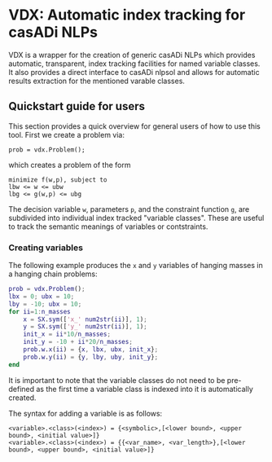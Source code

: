 # VDX: Automatic index tracking for casADi NLPs
VDX is a wrapper for the creation of generic casADi NLPs which provides automatic, transparent, index tracking facilities for named variable classes.
It also provides a direct interface to casADi nlpsol and allows for automatic results extraction for the mentioned varable classes.
## Quickstart guide for users
This section provides a quick overview for general users of how to use this tool.
First we create a problem via:
```
prob = vdx.Problem();
```
which creates a problem of the form
```
minimize f(w,p), subject to
lbw <= w <= ubw
lbg <= g(w,p) <= ubg
```
The decision variable `w`, parameters `p`, and the constraint function `g`, are subdivided into individual index tracked "variable classes".
These are useful to track the semantic meanings of variables or contstraints.

### Creating variables
The following example produces the `x` and `y` variables of hanging masses in a hanging chain problems:
```Matlab
prob = vdx.Problem();
lbx = 0; ubx = 10;
lby = -10; ubx = 10;
for ii=1:n_masses
	x = SX.sym(['x_' num2str(ii)], 1);
	y = SX.sym(['y_' num2str(ii)], 1);
	init_x = ii*10/n_masses;
	init_y = -10 + ii*20/n_masses;
	prob.w.x(ii) = {x, lbx, ubx, init_x};
	prob.w.y(ii) = {y, lby, uby, init_y};
end
```
It is important to note that the variable classes do not need to be pre-defined as the first time a variable class is indexed into it is automatically created.

The syntax for adding a variable is as follows:
```
<variable>.<class>(<index>) = {<symbolic>,[<lower bound>, <upper bound>, <initial value>]}
<variable>.<class>(<index>) = {{<var_name>, <var_length>},[<lower bound>, <upper bound>, <initial value>]}
```
